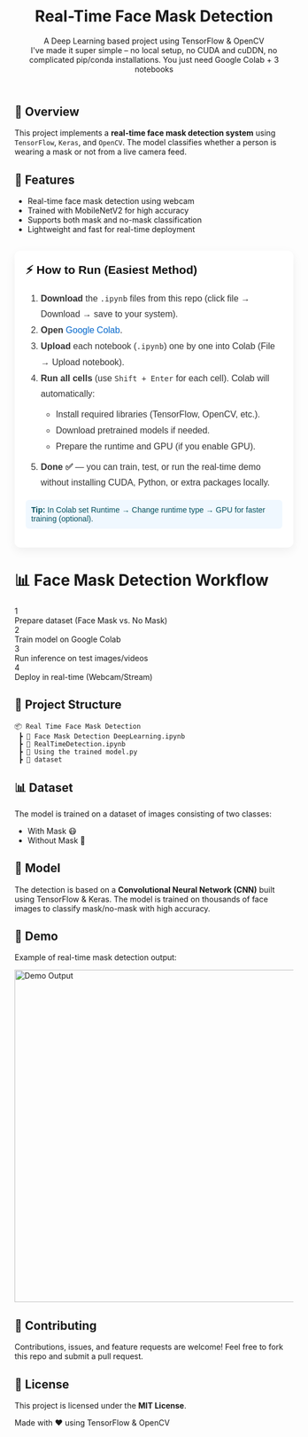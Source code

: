 <!DOCTYPE html>
<html lang="en">
<head>
  <meta charset="UTF-8">
  <meta name="viewport" content="width=device-width, initial-scale=1.0">
</head>
<body>

<header>
  <h1>Real-Time Face Mask Detection</h1>
  <p>A Deep Learning based project using TensorFlow & OpenCV <br>
   I've made it super simple – no local setup, no CUDA and cuDDN, no complicated pip/conda installations. You just need Google Colab + 3 notebooks</p>
</header>

<main>

  <section class="section">
    <h2>📌 Overview</h2>
    <p>
      This project implements a <strong>real-time face mask detection system</strong> 
      using <code>TensorFlow</code>, <code>Keras</code>, and <code>OpenCV</code>. 
      The model classifies whether a person is wearing a mask or not from a live camera feed.
    </p>
  </section>

  <h2>📌 Features</h2>
    <ul>
      <li>Real-time face mask detection using webcam</li>
      <li>Trained with MobileNetV2 for high accuracy</li>
      <li>Supports both mask and no-mask classification</li>
      <li>Lightweight and fast for real-time deployment</li>
    </ul>

  <section id="how-to-run" style="font-family: Arial, sans-serif; max-width:900px; margin:30px auto; background:#fff; padding:20px; border-radius:10px; box-shadow:0 6px 18px rgba(0,0,0,0.06);">
  <h2 style="color:#111; margin-top:0;">⚡ How to Run (Easiest Method)</h2>

  <ol style="line-height:1.8; color:#333; font-size:16px;">
    <li><strong>Download</strong> the <code>.ipynb</code> files from this repo (click file → Download → save to your system).</li>
    <li><strong>Open</strong> <a href="https://colab.research.google.com/" target="_blank" style="color:#0066cc; text-decoration:none;">Google Colab</a>.</li>
    <li><strong>Upload</strong> each notebook (<code>.ipynb</code>) one by one into Colab (File → Upload notebook).</li>
    <li><strong>Run all cells</strong> (use <code>Shift + Enter</code> for each cell). Colab will automatically:
      <ul style="margin-top:8px; margin-bottom:8px;">
        <li>Install required libraries (TensorFlow, OpenCV, etc.).</li>
        <li>Download pretrained models if needed.</li>
        <li>Prepare the runtime and GPU (if you enable GPU).</li>
      </ul>
    </li>
    <li style="margin-top:6px;"><strong>Done ✅</strong> — you can train, test, or run the real-time demo without installing CUDA, Python, or extra packages locally.</li>
  </ol>

  <p style="background:#f0f8ff; padding:10px; border-radius:6px; color:#055160; margin-top:12px;">
    <strong>Tip:</strong> In Colab set Runtime → Change runtime type → GPU for faster training (optional).
  </p>
</section>


  <div class="workflow-container">
    <h1>📊 Face Mask Detection Workflow</h1>
    <div class="steps">
      <div class="step">
        <div class="number">1</div>
        <div class="description">Prepare dataset (Face Mask vs. No Mask)</div>
      </div>
      <div class="step">
        <div class="number">2</div>
        <div class="description">Train model on Google Colab</div>
      </div>
      <div class="step">
        <div class="number">3</div>
        <div class="description">Run inference on test images/videos</div>
      </div>
      <div class="step">
        <div class="number">4</div>
        <div class="description">Deploy in real-time (Webcam/Stream)</div>
      </div>
    </div>
  </div>

  <section class="section">
    <h2>📂 Project Structure</h2>
    <pre><code>📦 Real Time Face Mask Detection
 ┣ 📜 Face Mask Detection DeepLearning.ipynb
 ┣ 📜 RealTimeDetection.ipynb
 ┣ 📜 Using the trained model.py
 ┣ 📂 dataset
</code></pre>
  </section>

  <section class="section">
    <h2>📊 Dataset</h2>
    <p>
      The model is trained on a dataset of images consisting of two classes:
    </p>
    <ul>
      <li>With Mask 😷</li>
      <li>Without Mask 🙂</li>
    </ul>
  </section>

  <section class="section">
    <h2>🧠 Model</h2>
    <p>
      The detection is based on a <strong>Convolutional Neural Network (CNN)</strong> 
      built using TensorFlow & Keras. The model is trained on thousands of face images to 
      classify mask/no-mask with high accuracy.
    </p>
  </section>

  <section class="section">
    <h2>📸 Demo</h2>
    <p>
      Example of real-time mask detection output:
    </p>
    <img src="demo.png" alt="Demo Output" width="600">
  </section>

  <section class="section">
    <h2>🤝 Contributing</h2>
    <p>
      Contributions, issues, and feature requests are welcome!  
      Feel free to fork this repo and submit a pull request.
    </p>
  </section>

  <section class="section">
    <h2>📜 License</h2>
    <p>
      This project is licensed under the <strong>MIT License</strong>.
    </p>
  </section>

</main>

<footer>
  <p>Made with ❤️ using TensorFlow & OpenCV</p>
</footer>

</body>
</html>
